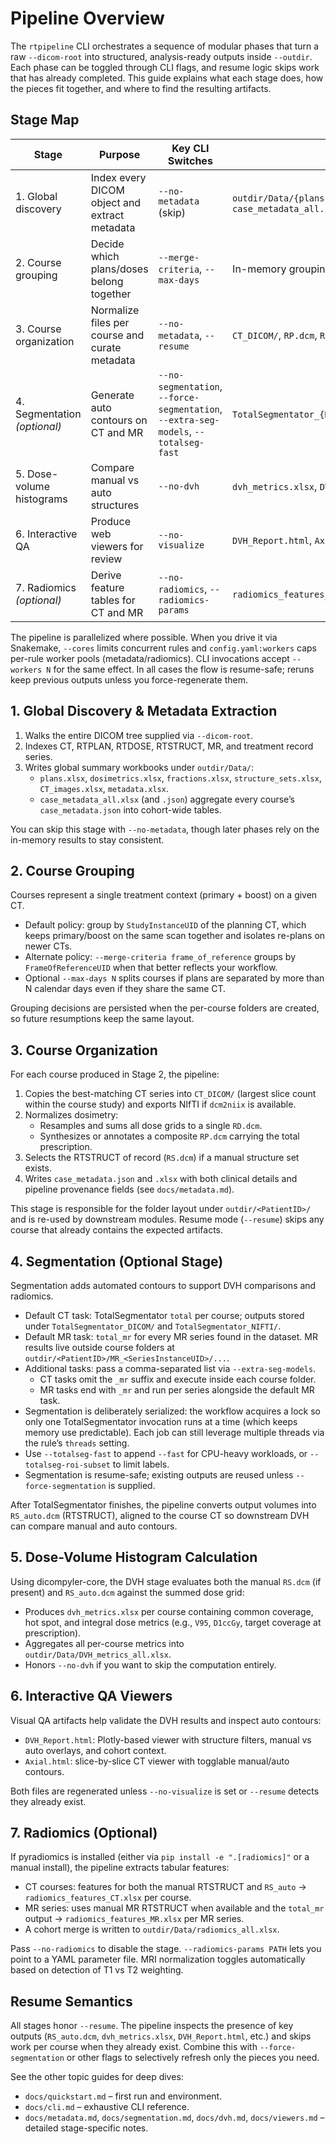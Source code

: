 # Pipeline Overview

The `rtpipeline` CLI orchestrates a sequence of modular phases that turn a raw
`--dicom-root` into structured, analysis-ready outputs inside `--outdir`. Each
phase can be toggled through CLI flags, and resume logic skips work that has
already completed. This guide explains what each stage does, how the pieces fit
together, and where to find the resulting artifacts.

## Stage Map

| Stage | Purpose | Key CLI Switches | Primary Outputs |
| --- | --- | --- | --- |
| 1. Global discovery | Index every DICOM object and extract metadata | `--no-metadata` (skip) | `outdir/Data/{plans,structure_sets,dosimetrics,fractions,CT_images,metadata}.xlsx`, `case_metadata_all.{xlsx,json}` |
| 2. Course grouping | Decide which plans/doses belong together | `--merge-criteria`, `--max-days` | In-memory grouping manifest written into per-course folders |
| 3. Course organization | Normalize files per course and curate metadata | `--no-metadata`, `--resume` | `CT_DICOM/`, `RP.dcm`, `RD.dcm`, `RS.dcm`, `case_metadata.{json,xlsx}` |
| 4. Segmentation *(optional)* | Generate auto contours on CT and MR | `--no-segmentation`, `--force-segmentation`, `--extra-seg-models`, `--totalseg-fast` | `TotalSegmentator_{DICOM,NIFTI}/`, `RS_auto.dcm`, MR task directories |
| 5. Dose-volume histograms | Compare manual vs auto structures | `--no-dvh` | `dvh_metrics.xlsx`, `DVH_metrics_all.xlsx` |
| 6. Interactive QA | Produce web viewers for review | `--no-visualize` | `DVH_Report.html`, `Axial.html` |
| 7. Radiomics *(optional)* | Derive feature tables for CT and MR | `--no-radiomics`, `--radiomics-params` | `radiomics_features_{CT,MR}.xlsx`, `outdir/Data/radiomics_all.xlsx` |

The pipeline is parallelized where possible. When you drive it via Snakemake,
`--cores` limits concurrent rules and `config.yaml:workers` caps per-rule worker
pools (metadata/radiomics). CLI invocations accept `--workers N` for the same
effect. In all cases the flow is resume-safe; reruns keep previous outputs unless
you force-regenerate them.

## 1. Global Discovery & Metadata Extraction

1. Walks the entire DICOM tree supplied via `--dicom-root`.
2. Indexes CT, RTPLAN, RTDOSE, RTSTRUCT, MR, and treatment record series.
3. Writes global summary workbooks under `outdir/Data/`:
   - `plans.xlsx`, `dosimetrics.xlsx`, `fractions.xlsx`, `structure_sets.xlsx`,
     `CT_images.xlsx`, `metadata.xlsx`.
   - `case_metadata_all.xlsx` (and `.json`) aggregate every course’s
     `case_metadata.json` into cohort-wide tables.

You can skip this stage with `--no-metadata`, though later phases rely on the
in-memory results to stay consistent.

## 2. Course Grouping

Courses represent a single treatment context (primary + boost) on a given CT.

- Default policy: group by `StudyInstanceUID` of the planning CT, which keeps
  primary/boost on the same scan together and isolates re-plans on newer CTs.
- Alternate policy: `--merge-criteria frame_of_reference` groups by
  `FrameOfReferenceUID` when that better reflects your workflow.
- Optional `--max-days N` splits courses if plans are separated by more than N
  calendar days even if they share the same CT.

Grouping decisions are persisted when the per-course folders are created, so
future resumptions keep the same layout.

## 3. Course Organization

For each course produced in Stage 2, the pipeline:

1. Copies the best-matching CT series into `CT_DICOM/` (largest slice count
   within the course study) and exports NIfTI if `dcm2niix` is available.
2. Normalizes dosimetry:
   - Resamples and sums all dose grids to a single `RD.dcm`.
   - Synthesizes or annotates a composite `RP.dcm` carrying the total
     prescription.
3. Selects the RTSTRUCT of record (`RS.dcm`) if a manual structure set exists.
4. Writes `case_metadata.json` and `.xlsx` with both clinical details and
   pipeline provenance fields (see `docs/metadata.md`).

This stage is responsible for the folder layout under `outdir/<PatientID>/` and
is re-used by downstream modules. Resume mode (`--resume`) skips any course that
already contains the expected artifacts.

## 4. Segmentation (Optional Stage)

Segmentation adds automated contours to support DVH comparisons and radiomics.

- Default CT task: TotalSegmentator `total` per course; outputs stored under
  `TotalSegmentator_DICOM/` and `TotalSegmentator_NIFTI/`.
- Default MR task: `total_mr` for every MR series found in the dataset. MR
  results live outside course folders at
  `outdir/<PatientID>/MR_<SeriesInstanceUID>/...`.
- Additional tasks: pass a comma-separated list via `--extra-seg-models`.
  - CT tasks omit the `_mr` suffix and execute inside each course folder.
  - MR tasks end with `_mr` and run per series alongside the default MR task.
- Segmentation is deliberately serialized: the workflow acquires a lock so only
  one TotalSegmentator invocation runs at a time (which keeps memory use
  predictable). Each job can still leverage multiple threads via the rule’s
  `threads` setting.
- Use `--totalseg-fast` to append `--fast` for CPU-heavy workloads, or
  `--totalseg-roi-subset` to limit labels.
- Segmentation is resume-safe; existing outputs are reused unless
  `--force-segmentation` is supplied.

After TotalSegmentator finishes, the pipeline converts output volumes into
`RS_auto.dcm` (RTSTRUCT), aligned to the course CT so downstream DVH can compare
manual and auto contours.

## 5. Dose-Volume Histogram Calculation

Using dicompyler-core, the DVH stage evaluates both the manual `RS.dcm` (if
present) and `RS_auto.dcm` against the summed dose grid:

- Produces `dvh_metrics.xlsx` per course containing common coverage, hot spot,
  and integral dose metrics (e.g., `V95`, `D1ccGy`, target coverage at
  prescription).
- Aggregates all per-course metrics into `outdir/Data/DVH_metrics_all.xlsx`.
- Honors `--no-dvh` if you want to skip the computation entirely.

## 6. Interactive QA Viewers

Visual QA artifacts help validate the DVH results and inspect auto contours:

- `DVH_Report.html`: Plotly-based viewer with structure filters, manual vs auto
  overlays, and cohort context.
- `Axial.html`: slice-by-slice CT viewer with togglable manual/auto contours.

Both files are regenerated unless `--no-visualize` is set or `--resume` detects
they already exist.

## 7. Radiomics (Optional)

If pyradiomics is installed (either via `pip install -e ".[radiomics]"` or a
manual install), the pipeline extracts tabular features:

- CT courses: features for both the manual RTSTRUCT and `RS_auto` →
  `radiomics_features_CT.xlsx` per course.
- MR series: uses manual MR RTSTRUCT when available and the `total_mr` output →
  `radiomics_features_MR.xlsx` per MR series.
- A cohort merge is written to `outdir/Data/radiomics_all.xlsx`.

Pass `--no-radiomics` to disable the stage. `--radiomics-params PATH` lets you
point to a YAML parameter file. MRI normalization toggles automatically based on
detection of T1 vs T2 weighting.

## Resume Semantics

All stages honor `--resume`. The pipeline inspects the presence of key outputs
(`RS_auto.dcm`, `dvh_metrics.xlsx`, `DVH_Report.html`, etc.) and skips work per
course when they already exist. Combine this with `--force-segmentation` or
other flags to selectively refresh only the pieces you need.

See the other topic guides for deep dives:

- `docs/quickstart.md` – first run and environment.
- `docs/cli.md` – exhaustive CLI reference.
- `docs/metadata.md`, `docs/segmentation.md`, `docs/dvh.md`, `docs/viewers.md`
  – detailed stage-specific notes.
